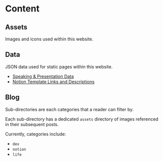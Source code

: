 # Content

## Assets

Images and icons used within this website.

## Data

JSON data used for static pages within this website.

- [Speaking & Presentation Data](./data/talks.js)
- [Notion Template Links and Descriptions](./data/notion-links.js)

## Blog

Sub-directories are each categories that a reader can filter by.

Each sub-directory has a dedicated `assets` directory of images referenced in their subsequent posts.

Currently, categories include:

- `dev`
- `notion`
- `life`
